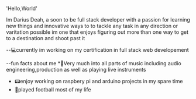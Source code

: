 'Hello,World'

Im Darius Deah, a soon to be full stack developer with a passion for learning new things and innovative ways to to tackle any task in any direction or varitation possible im one that enjoys figuring out more than one way to get to a destination and shoot past it 

--💻currently im working on my certification in full stack web developement


--fun facts about me 
*🎵Very much into all parts of music including audio engineering,production as well as playing live instruments 
* 📟enjoy working on raspbery pi and arduino projects in my spare time 
* 🏈played football most of my life 


<!---
DariusDeah/DariusDeah is a ✨ special ✨ repository because its `README.md` (this file) appears on your GitHub profile.
You can click the Preview link to take a look at your changes.
--->
